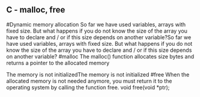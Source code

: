 ## C - malloc, free
#Dynamic memory allocation
So far we have used variables, arrays with fixed size. But what happens if you do
not know the size of the array you have to declare and / or if this size depends on
another variable?So far we have used variables, arrays with fixed size. But what happens if you do
not know the size of the array you have to declare and / or if this size depends on
another variable?
#malloc
The malloc() function allocates size bytes and returns a pointer to the allocated
memory

The memory is not initializedThe memory is not initialized
#free
When the allocated memory is not needed anymore, you must return it to the
operating system by calling the function free.
void free(void *ptr);

